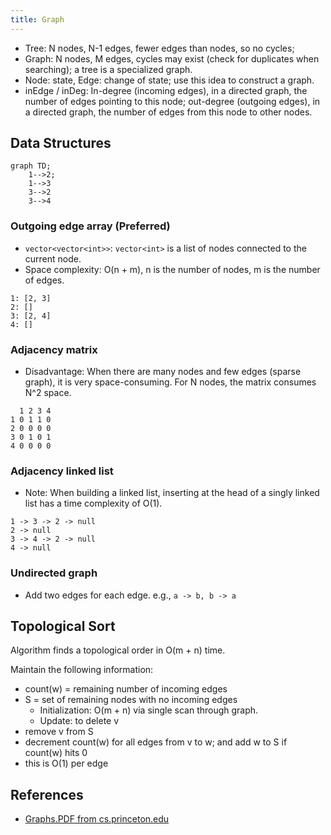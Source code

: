 ```yaml
---
title: Graph
---
```


- Tree: N nodes, N-1 edges, fewer edges than nodes, so no cycles;
- Graph: N nodes, M edges, cycles may exist (check for duplicates when searching); a tree is a specialized graph.
- Node: state, Edge: change of state; use this idea to construct a graph.
- inEdge / inDeg: In-degree (incoming edges), in a directed graph, the number of edges pointing to this node; out-degree (outgoing edges), in a directed graph, the number of edges from this node to other nodes.

## Data Structures

```mermaid
graph TD;
    1-->2;
    1-->3
    3-->2
    3-->4
```

### Outgoing edge array (Preferred)

- `vector<vector<int>>`: `vector<int>` is a list of nodes connected to the current node.
- Space complexity: O(n + m), n is the number of nodes, m is the number of edges.

```
1: [2, 3]
2: []
3: [2, 4]
4: []
```

### Adjacency matrix

- Disadvantage: When there are many nodes and few edges (sparse graph), it is very space-consuming. For N nodes, the matrix consumes N^2 space.

```
  1 2 3 4
1 0 1 1 0
2 0 0 0 0
3 0 1 0 1
4 0 0 0 0
```

### Adjacency linked list

- Note: When building a linked list, inserting at the head of a singly linked list has a time complexity of O(1).

```
1 -> 3 -> 2 -> null
2 -> null
3 -> 4 -> 2 -> null
4 -> null
```

### Undirected graph

- Add two edges for each edge. e.g., `a -> b, b -> a`

## Topological Sort

Algorithm finds a topological order in O(m + n) time.

Maintain the following information:

- count(w) = remaining number of incoming edges
- S = set of remaining nodes with no incoming edges
  - Initialization: O(m + n) via single scan through graph.
  - Update: to delete v
- remove v from S
- decrement count(w) for all edges from v to w;
  and add w to S if count(w) hits 0
- this is O(1) per edge

## References

- [Graphs.PDF from cs.princeton.edu](https://www.cs.princeton.edu/~wayne/kleinberg-tardos/pdf/03Graphs.pdf)
